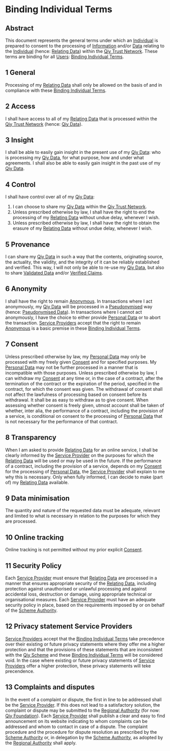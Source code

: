 # Binding Individual Terms

## Abstract
This document represents the general terms under which an [Individual](Definitions.md#individual) is prepared to consent to the processing of [Information](#information) and/or [Data](Definitions.md#data) relating to the [Individual](#individual) (hence: [Relating Data](#relating-data)) within the [Qiy Trust Network](Definitions.md#qiy-trust-network). These terms are binding for all [Users](Definitions.md#user): [Binding Individual Terms](Definitions.md#binding-individual-terms).

## 1 General
Processing of my [Relating Data](Definitions.md#relating-data) shall only be allowed on the basis of and in compliance with these [Binding Individual Terms](Definitions.md#binding-individual-terms).

## 2 Access
I shall have access to all of my [Relating Data](#relating-data) that is processed within the [Qiy Trust Network](Definitions.md#qiy-trust-network) (hence: [Qiy Data](#qiy-data)).

## 3 Insight
I shall be able to easily gain insight in the present use of my [Qiy Data](#qiy-data): who is processing my [Qiy Data](#qiy-data), for what purpose, how and under what agreements.
I shall also be able to easily gain insight in the past use of my [Qiy Data](#qiy-data).

## 4 Control
I shall have control over all of my [Qiy Data](#qiy-data):
1. I can choose to share my [Qiy Data](#qiy-data) within the [Qiy Trust Network](#qiy-trust-network).
1. Unless prescribed otherwise by law, I shall have the right to end the processing of my [Relating Data](Definitions.md#relating-data) without undue delay, whenever I wish.
1. Unless prescribed otherwise by law, I shall have the right to obtain the erasure of my [Relating Data](Definitions.md#relating-data) without undue delay, whenever I wish.

## 5 Provenance
I can share my [Qiy Data](#qiy-data) in such a way that the contents, originating source, the actuality, the validity, and the integrity of it can be reliably established and verified.
This way, I will not only be able to re-use my [Qiy Data](#qiy-data), but also to share [Validated Data](#validated-data) and/or [Verified Claims](#verified-claims).

## 6 Anonymity
I shall have the right to remain [Anonymous](Definitions.md#anonymous).
In transactions where I act anonymously, my [Qiy Data](#qiy-data) will be processed in a [Pseudonymised](#pseudonymisation) way (hence: [Pseudonymised Data](#pseudonymised-data)).
In transactions where I cannot act anonymously, I have the choice to either provide [Personal Data](Definitions.md#personal-data) or to abort the transaction. 
[Service Providers](Definitions.md#service-provider) accept that the right to remain [Anonymous](Definitions.md#anonymous) is a basic premise in these [Binding Individual Terms](Definitions.md#binding-individual-terms).

## 7 Consent
Unless prescribed otherwise by law, my [Personal Data](Definitions.md#personal-data) may only be processed with my freely given [Consent](Definitions.md#consent) and for specified purposes. My [Personal Data](Definitions.md#personal-data) may not be further processed in a manner that is incompatible with those purposes. Unless prescribed otherwise by law, I can withdraw my [Consent](Definitions.md#consent) at any time or, in the case of a contract, after the termination of the contract or the expiration of the period, specified in the contract, for which the consent was given. The withdrawal of consent shall not affect the lawfulness of processing based on consent before its withdrawal. It shall be as easy to withdraw as to give consent. When assessing whether consent is freely given, utmost account shall be taken of whether, inter alia, the performance of a contract, including the provision of a service, is conditional on consent to the processing of [Personal Data](Definitions.md#personal-data) that is not necessary for the performance of that contract.

## 8 Transparency
When I am asked to provide [Relating Data](Definitions.md#relating-data) for an online service, I shall be clearly informed by the [Service Provider](Definitions.md#service-provider) on the purposes for which the [Relating Data](Definitions.md#relating-data) will be used or may be used in the future. If the performance of a contract, including the provision of a service, depends on my [Consent](Definitions.md#consent) for the processing of [Personal Data](Definitions.md#personal-data), the [Service Provider](Definitions.md#service-provider) shall explain to me why this is necessary.
Only when fully informed, I can decide to make (part of) my [Relating Data](Definitions.md#relating-data) available.

## 9 Data minimisation
The quantity and nature of the requested data must be adequate, relevant and limited to what is necessary in relation to the purposes for which they are processed.

## 10 Online tracking
Online tracking is not permitted without my prior explicit [Consent](Definitions.md#consent).

## 11 Security Policy
Each [Service Provider](Definitions.md#service-provider) must ensure that [Relating Data](Definitions.md#relating-data) are processed in a manner that ensures appropriate security of the [Relating Data](Definitions.md#relating-data), including protection against unauthorised or unlawful processing and against accidental loss, destruction or damage, using appropriate technical or organisational measures.
Each [Service Provider](Definitions.md#service-provider) must have an adequate security policy in place, based on the requirements imposed by or on behalf of the [Scheme Authority](Definitions.md#scheme-authority).

## 12 Privacy statement Service Providers
[Service Providers](Definitions.md#service-provider) accept that the [Binding Individual Terms](Definitions.md#binding-individual-terms) take precedence over their existing or future privacy statements where they offer me a higher protection and that the provisions of these statements that are inconsistent with the [Qiy Scheme](Definitions.md#qiy-scheme) and these [Binding Individual Terms](Definitions.md#binding-individual-terms) will be considered void. In the case where existing or future privacy statements of [Service Providers](Definitions.md#service-provider) offer a higher protection, these privacy statements will teke precendence.

## 13 Complaints and disputes
In the event of a complaint or dispute, the first in line to be addressed shall be the [Service Provider](Definitions.md#service-provider). If this does not lead to a satisfactory solution, the complaint or dispute may be submitted to the [Regional Authority](Definitions.md#regional-authority) (for now: [Qiy Foundation](Definitions.md#qiy-foundation)). Each [Service Provider](Definitions.md#service-provider) shall publish a clear and easy to find announcement on its website indicating to whom complaints can be addressed and whom to contact in case of a dispute.
The complaint procedure and the procedure for dispute resolution as prescribed by the [Scheme Authority](Definitions.md#scheme-authority) or, in delegation by the [Scheme Authority](Definitions.md#scheme-authority), as adopted by the [Regional Authority](Definitions.md#regional-authority) shall apply.

